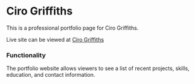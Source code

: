 # Ciro Griffiths
This is a professional portfolio page for Ciro Griffiths.

Live site can be viewed at [Ciro Griffiths](https://ciro1690.github.io/ciro-griffiths/)

### Functionality
The portfolio website allows viewers to see a list of recent projects, skills, education, and contact information.
